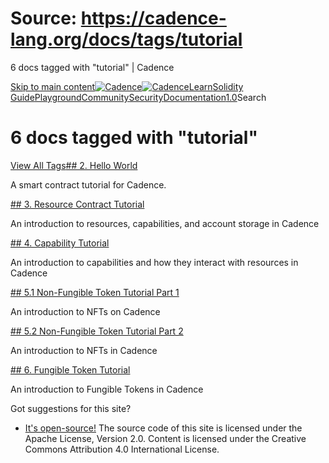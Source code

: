 # Source: https://cadence-lang.org/docs/tags/tutorial




6 docs tagged with "tutorial" | Cadence




[Skip to main content](#__docusaurus_skipToContent_fallback)[![Cadence](/img/logo.svg)![Cadence](/img/logo.svg)](/)[Learn](/learn)[Solidity Guide](/docs/solidity-to-cadence)[Playground](https://play.flow.com/)[Community](/community)[Security](https://flow.com/flow-responsible-disclosure/)[Documentation](/docs/)[1.0](/docs/)Search
# 6 docs tagged with "tutorial"

[View All Tags](/docs/tags)[## 2. Hello World](/docs/tutorial/hello-world)

A smart contract tutorial for Cadence.

[## 3. Resource Contract Tutorial](/docs/tutorial/resources)

An introduction to resources, capabilities, and account storage in Cadence

[## 4. Capability Tutorial](/docs/tutorial/capabilities)

An introduction to capabilities and how they interact with resources in Cadence

[## 5.1 Non-Fungible Token Tutorial Part 1](/docs/tutorial/non-fungible-tokens-1)

An introduction to NFTs on Cadence

[## 5.2 Non-Fungible Token Tutorial Part 2](/docs/tutorial/non-fungible-tokens-2)

An introduction to NFTs in Cadence

[## 6. Fungible Token Tutorial](/docs/tutorial/fungible-tokens)

An introduction to Fungible Tokens in Cadence

Got suggestions for this site? 

* [It's open-source!](https://github.com/onflow/cadence-lang.org)
The source code of this site is licensed under the Apache License, Version 2.0.
Content is licensed under the Creative Commons Attribution 4.0 International License.

